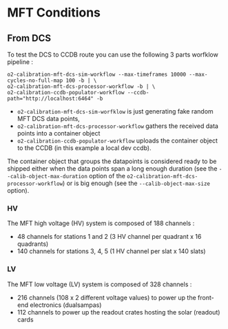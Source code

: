<!-- doxy
\page refDetectorsMUONMFTConditions Conditions
/doxy -->
# MFT Conditions

 ## From DCS

 To test the DCS to CCDB route you can use the following 3 parts worfklow pipeline : 

 ```shell
 o2-calibration-mft-dcs-sim-workflow --max-timeframes 10000 --max-cycles-no-full-map 100 -b | \
 o2-calibration-mft-dcs-processor-workflow -b | \
 o2-calibration-ccdb-populator-workflow --ccdb-path="http://localhost:6464" -b
 ```

 - `o2-calibration-mft-dcs-sim-worfklow` is just generating fake random MFT DCS data points, 
 - `o2-calibration-mft-dcs-processor-workflow` gathers the received data points into a container object 
 - `o2-calibration-ccdb-populator-workflow` uploads the container object to the CCDB (in this example a local dev ccdb).

  The container object that groups the datapoints is considered ready to be shipped either when the data points span a long enough duration (see the `--calib-object-max-duration` option of the `o2-calibration-mft-dcs-processor-workflow`) or is big enough (see the `--calib-object-max-size` option).

 ### HV

 The MFT high voltage (HV) system is composed of 188 channels :
- 48 channels for stations 1 and 2 (3 HV channel per quadrant x 16 quadrants)
- 140 channels for stations 3, 4, 5 (1 HV channel per slat x 140 slats)
### LV
The MFT low voltage (LV) system is composed of 328 channels :
- 216 channels (108 x 2 different voltage values) to power up the front-end
  electronics (dualsampas)
- 112 channels to power up the readout crates hosting the solar (readout) cards